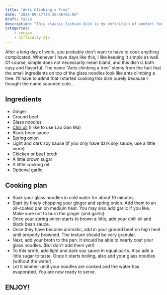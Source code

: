 ```yaml
---
title: "Ants Climbing a Tree"
date: "2024-09-17T20:38:46+02:00"
draft: false
description: "This classic Sichuan dish is my definition of comfort food"
categories: 
    - recipe
    - difficulty 2|5
---
```


After a long day of work, you probably don't want to have to cook anything complicated. Whenever I have days like this, I like keeping it simple as well. Of course, simple does not necessarily mean bland, and this dish is both easy and flavorful. The name "Ants climbing a tree" stems from the fact that the small ingredients on top of the glass noodles look like ants climbing a tree. I'll have to admit that I started cooking this dish purely because I thought the name sounded cute...

## Ingredients
- Ginger
- Ground beef
- Glass noodles
- [Chili oil](https://thewoksoflife.com/how-to-make-chili-oil/) (I like to use Lao Gan Ma)
- Black bean sauce
- Spring onion
- Light and dark soy sauce (if you only have dark soy sauce, use a little more)
- Chicken or beef broth
- A little brown sugar 
- A little cooking oil
- Optional garlic

## Cooking plan
- Soak your glass noodles in cold water for about 10 minutes. 
- Start by finely chopping your ginger and spring onion. Add them to an oil-coated pan on medium heat. You may also add garlic if you like. Make sure not to burn the ginger (and garlic).
- Once your spring onion starts to brown a little, add your chili oil and black bean sauce. 
- Once they have become aromatic, add in your ground beef on high heat until properly browned. The texture should be very granular.
- Next, add your broth to the pan. It should be able to nearly coat your glass noodles. (But don't add them yet!)
- To this broth, add light and dark soy sauce in equal parts. Also add a little sugar to taste. Once it starts boiling, also add your glass noodles (without the water). 
- Let it simmer until your noodles are cooked and the water has evaporated. You are now ready to serve. 

## ENJOY!
